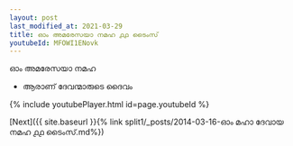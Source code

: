```yaml
---
layout: post
last_modified_at: 2021-03-29
title: ഓം അമരേസയാ നമഹ ൧൧ ടൈംസ്
youtubeId: MFOWI1ENovk
---
```

 
 
 ഓം അമരേസയാ നമഹ 
 
 -  ആരാണ് ദേവന്മാരുടെ ദൈവം 
 
  
 
  
 
 
 
 
 
 


{% include youtubePlayer.html id=page.youtubeId %}
 
[Next]({{ site.baseurl }}{% link  split1/_posts/2014-03-16-ഓം മഹാ ദേവായ നമഹ ൧൧ ടൈംസ്.md%})
 

